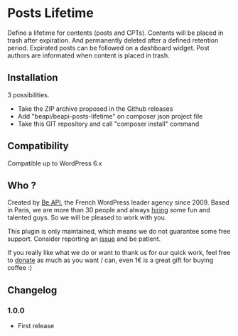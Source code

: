 Posts Lifetime
=======================

Define a lifetime for contents (posts and CPTs).
Contents will be placed in trash after expiration. And permanently deleted after a defined retention period.
Expirated posts can be followed on a dashboard widget.
Post authors are informated when content is placed in trash.

## Installation

3 possibilities.

* Take the ZIP archive proposed in the Github releases
* Add "beapi/beapi-posts-lifetime" on composer json project file
* Take this GIT repository and call "composer install" command

## Compatibility

Compatible up to WordPress 6.x

## Who ?

Created by [Be API](https://beapi.fr), the French WordPress leader agency since 2009. Based in Paris, we are more than 30 people and always [hiring](https://beapi.workable.com) some fun and talented guys. So we will be pleased to work with you.

This plugin is only maintained, which means we do not guarantee some free support. Consider reporting an [issue](#issues--features-request--proposal) and be patient.

If you really like what we do or want to thank us for our quick work, feel free to [donate](https://www.paypal.me/BeAPI) as much as you want / can, even 1€ is a great gift for buying coffee :)

## Changelog

### 1.0.0
* First release
